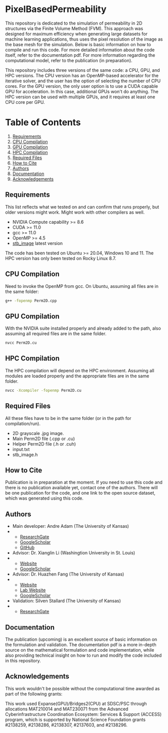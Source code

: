 # PixelBasedPermeability
This repository is dedicated to the simulation of permeability in 2D structures via the Finite Volume Method (FVM). This approach was designed for maximum efficiency when generating large datasets for machine learning applications, thus uses the pixel resolution of the image as the base mesh for the simulation. Below is basic information on how to compile and run this code. For more detailed information about the code itself, refer to the documentation pdf. For more information regarding the computational model, refer to the publication (in preparation).

This repository includes three versions of the same code: a CPU, GPU, and HPC versions. The CPU version has an OpenMP-based accelerator for the iterative solver, and the user has the option of selecting the number of CPU cores. For the GPU version, the only user option is to use a CUDA capable GPU for acceleration. In this case, additional GPUs won't do anything. The HPC version can be used with multiple GPUs, and it requires at least one CPU core per GPU.

# Table of Contents

1. [Requirements](#requirements)
2. [CPU Compilation](#cpu-compilation)
3. [GPU Compilation](#gpu-compilation)
4. [HPC Compilation](#hpc-compilation)
5. [Required Files](#required-files)
6. [How to Cite](#how-to-cite)
7. [Authors](#authors)
8. [Documentation](#documentation)
9. [Acknowledgements](#acknowledgements)

## Requirements

This list reflects what we tested on and can confirm that runs properly, but older versions might work. Might work with other compilers as well.
- NVIDIA Compute capability >= 8.6
- CUDA >= 11.0
- gcc >= 11.0
- OpenMP >= 4.5
- [stb_image](https://github.com/nothings/stb) latest version

The code has been tested on Ubuntu >= 20.04, Windows 10 and 11. The HPC version has only been tested on Rocky Linux 8.7.

## CPU Compilation

Need to invoke the OpenMP from gcc. On Ubuntu, assuming all files are in the same folder:

```bash
g++ -fopenmp Perm2D.cpp
```
## GPU Compilation

With the NVIDIA suite installed properly and already added to the path, also assuming all required files are in the same folder.

```bash
nvcc Perm2D.cu
```
## HPC Compilation

The HPC compilation will depend on the HPC environment. Assuming all modules are loaded properly and the appropriate files are in the same folder.

```bash
nvcc -Xcompiler -fopenmp Perm2D.cu
```
## Required Files

All these files have to be in the same folder (or in the path for compilation/run).

- 2D grayscale .jpg image.
- Main Perm2D file (.cpp or .cu)
- Helper Perm2D file (.h or .cuh)
- input.txt
- stb_image.h

## How to Cite

Publication is in preparation at the moment. If you need to use this code and there is no publication available yet, contact one of the authors. There will be one publication for the code, and one link to the open source dataset, which was generated using this code.

## Authors

- Main developer: Andre Adam (The University of Kansas)
- - [ResearchGate](https://www.researchgate.net/profile/Andre-Adam-2)
  - [GoogleScholar](https://scholar.google.com/citations?hl=en&user=aP_rDkMAAAAJ)
  - [GitHub](https://github.com/adama-wzr)
- Advisor: Dr. Xianglin Li (Washingtion University in St. Louis)
- - [Website](https://xianglinli.wixsite.com/mysite)
  - [GoogleScholar](https://scholar.google.com/citations?user=8y0Vd8cAAAAJ&hl=en)
- Advisor: Dr. Huazhen Fang (The University of Kansas)
- - [Website](https://fang.ku.edu/)
  - [Lab Website](https://www.issl.space/)
  - [GoogleScholar](https://scholar.google.com/citations?user=3m7Yd4YAAAAJ&hl=en)
- Validation: Silven Stallard (The University of Kansas)
- - [ResearchGate](https://www.researchgate.net/profile/Silven_Stallard)

## Documentation

The publication (upcoming) is an excellent source of basic information on the formulation and validation. The documentation pdf is a more in-depth source on the mathematical formulation and code implementation, while also providing technical insight on how to run and modify the code included in this repository.

## Acknowledgements

This work wouldn't be possible without the computational time awarded as part of the following grants:

This work used Expanse(GPU)/Bridges2(CPU) at SDSC/PSC through allocations MAT210014 and MAT230071 from the Advanced Cyberinfrastructure Coordination Ecosystem: Services & Support (ACCESS) program, which is supported by National Science Foundation grants #2138259, #2138286, #2138307, #2137603, and #2138296.

